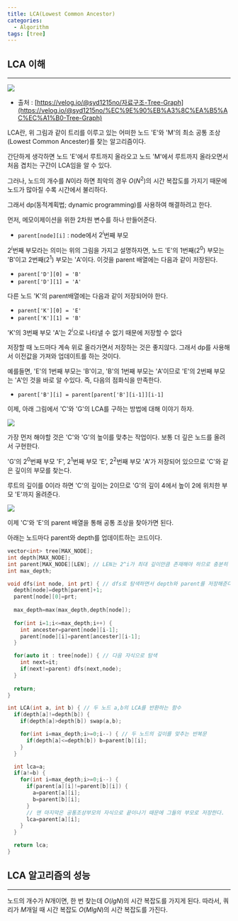 ```yaml
---
title: LCA(Lowest Common Ancestor)
categories:
  - Algorithm
tags: [tree]
---
```

## LCA 이해

---

![](https://drive.google.com/uc?export=view&id=199UaBG7dZB9wmsLJqt8a7oy5X_F3cUtX)

- 출처 : [https://velog.io/@syd1215no/자료구조-Tree-Graph](https://velog.io/@syd1215no/%EC%9E%90%EB%A3%8C%EA%B5%AC%EC%A1%B0-Tree-Graph)

LCA란, 위 그림과 같이 트리를 이루고 있는 어떠한 노드 'E'와 'M'의 최소 공통 조상(Lowest Common Ancester)를 찾는 알고리즘이다.

간단하게 생각하면 노드 'E'에서 루트까지 올라오고 노드 'M'에서 루트까지 올라오면서 처음 겹치는 구간이 LCA임을 알 수 있다.

그러나, 노드의 개수를 $N$이라 하면 최악의 경우 $O(N^2)$의 시간 복잡도를 가지기 때문에 노드가 많아질 수록 시간에서 불리하다.

그래서 dp(동적계획법; dynamic programming)를 사용하여 해결하려고 한다.

먼저, 메모이제이션을 위한 2차원 변수를 하나 만들어준다.

- `parent[node][i]` : node에서 $2^i$번째 부모

$2^i$번째 부모라는 의미는 위의 그림을 가지고 설명하자면, 노드 'E'의 1번째($2^0$) 부모는 'B'이고 2번째($2^1$) 부모는 'A'이다. 이것을 parent 배열에는 다음과 같이 저장된다.

- `parent['D'][0] = 'B'`
- `parent['D'][1] = 'A'`

다른 노드 'K'의 parent배열에는 다음과 같이 저장되어야 한다.

- `parent['K'][0] = 'E'`
- `parent['K'][1] = 'B'`

'K'의 3번째 부모 'A'는 $2^i$으로 나타낼 수 없기 때문에 저장할 수 없다

저장할 때 노드마다 계속 위로 올라가면서 저장하는 것은 좋지않다. 그래서 dp를 사용해서 이전값을 가져와 업데이트를 하는 것이다.

예를들면, 'E'의 1번째 부모는 'B'이고, 'B'의 1번째 부모는 'A'이므로 'E'의 2번째 부모는 'A'인 것을 바로 알 수있다. 즉, 다음의 점화식을 만족한다.

- `parent['B'][i] = parent[parent['B'][i-1]][i-1]`

이제, 아래 그림에서 'C'와 'G'의 LCA를 구하는 방법에 대해 이야기 하자.

![](https://drive.google.com/uc?export=view&id=177Solnhu0IA9zgbwvS2a8jHfhkVLZ3Oq)

가장 먼저 해야할 것은 'C'와 'G'의 높이를 맞추는 작업이다. 보통 더 깊은 노드를 올려서 구현한다.

'G'의 $2^0$번째 부모 'F', $2^1$번째 부모 'E', $2^2$번째 부모 'A'가 저장되어 있으므로 'C'와 같은 깊이의 부모를 찾는다.

루트의 깊이를 0이라 하면 'C'의 깊이는 2이므로 'G'의 깊이 4에서 높이 2에 위치한 부모 'E'까지 올려준다.

![](https://drive.google.com/uc?export=view&id=1KNq9qb66LHJdxXz9KWWkEH5XnCCvf3oh)

이제 'C'와 'E'의 parent 배열을 통해 공통 조상을 찾아가면 된다.

아래는 노드마다 parent와 depth를 업데이트하는 코드이다.

```cpp
vector<int> tree[MAX_NODE];
int depth[MAX_NODE];
int parent[MAX_NODE][LEN]; // LEN는 2^i가 최대 깊이만큼 존재해야 하므로 충분히 길게 잡아준다.
int max_depth;

void dfs(int node, int prt) { // dfs로 탐색하면서 depth와 parent를 저장해준다
  depth[node]=depth[parent]+1;
  parent[node][0]=prt;
	
  max_depth=max(max_depth,depth[node]);
	
  for(int i=1;i<=max_depth;i++) {
    int ancester=parent[node][i-1];
    parent[node][i]=parent[ancester][i-1];
  }

  for(auto it : tree[node]) { // 다음 자식으로 탐색
    int next=it;
    if(next!=parent) dfs(next,node);
  }
	
  return;
}

int LCA(int a, int b) { // 두 노드 a,b의 LCA를 반환하는 함수
  if(depth[a]!=depth[b]) {
    if(depth[a]>depth[b]) swap(a,b);

    for(int i=max_depth;i>=0;i--) { // 두 노드의 깊이를 맞추는 반복문
      if(depth[a]<=depth[b]) b=parent[b][i];
    }
  }

  int lca=a;
  if(a!=b) {
    for(int i=max_depth;i>=0;i--) {
      if(parent[a][i]!=parent[b][i]) {
        a=parent[a][i];
        b=parent[b][i];
      }
      // 맨 마지막은 공통조상부모의 자식으로 끝이나기 때문에 그들의 부모로 저장한다.
      lca=parent[a][i];
    }
  }

  return lca;
}
```

## LCA 알고리즘의 성능

---

노드의 개수가 $N$개이면, 한 번 찾는데 $O(lgN)$의 시간 복잡도를 가지게 된다. 따라서, 쿼리가 $M$개일 때 시간 복잡도 $O(MlgN)$의 시간 복잡도를 가진다.